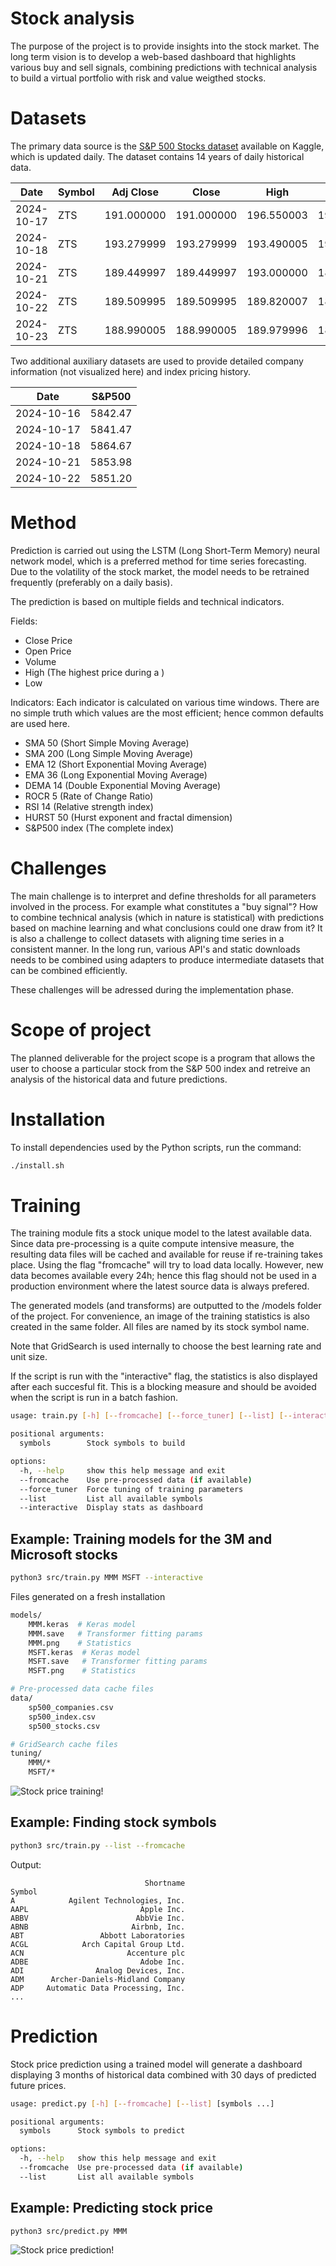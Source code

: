 # Stock analysis

The purpose of the project is to provide insights into the stock market. The long term vision is to develop a web-based dashboard that highlights various buy and sell signals, combining predictions with technical analysis
to build a virtual portfolio with risk and value weigthed stocks.

# Datasets

The primary data source is the [S&P 500 Stocks dataset](https://www.kaggle.com/datasets/andrewmvd/sp-500-stocks) available on Kaggle, which is updated daily. The dataset contains 14 years of daily historical data.

| Date       | Symbol | Adj Close  | Close      | High       | Low        | Open       | Volume    |
| ---------- | ------ | ---------- | ---------- | ---------- | ---------- | ---------- | --------- |
| 2024-10-17 | ZTS    | 191.000000 | 191.000000 | 196.550003 | 190.889999 | 195.710007 | 1701200.0 |
| 2024-10-18 | ZTS    | 193.279999 | 193.279999 | 193.490005 | 190.500000 | 191.160004 | 1576400.0 |
| 2024-10-21 | ZTS    | 189.449997 | 189.449997 | 193.000000 | 189.179993 | 192.479996 | 959500.0  |
| 2024-10-22 | ZTS    | 189.509995 | 189.509995 | 189.820007 | 187.220001 | 188.410004 | 1441900.0 |
| 2024-10-23 | ZTS    | 188.990005 | 188.990005 | 189.979996 | 187.559998 | 189.399994 | 1339482.0 |

Two additional auxiliary datasets are used to provide detailed company information (not visualized here) and index pricing history.

| Date       | S&P500  |
| ---------- | ------- |
| 2024-10-16 | 5842.47 |
| 2024-10-17 | 5841.47 |
| 2024-10-18 | 5864.67 |
| 2024-10-21 | 5853.98 |
| 2024-10-22 | 5851.20 |

# Method

Prediction is carried out using the LSTM (Long Short-Term Memory) neural network model, which is a preferred method for time series forecasting. Due to the volatility of the stock market, the model needs to be retrained frequently (preferably on a daily basis).

The prediction is based on multiple fields and technical indicators.

Fields:

- Close Price
- Open Price
- Volume
- High (The highest price during a )
- Low

Indicators:
Each indicator is calculated on various time windows. There are no simple truth which values
are the most efficient; hence common defaults are used here.

- SMA 50 (Short Simple Moving Average)
- SMA 200 (Long Simple Moving Average)
- EMA 12 (Short Exponential Moving Average)
- EMA 36 (Long Exponential Moving Average)
- DEMA 14 (Double Exponential Moving Average)
- ROCR 5 (Rate of Change Ratio)
- RSI 14 (Relative strength index)
- HURST 50 (Hurst exponent and fractal dimension)
- S&P500 index (The complete index)

# Challenges

The main challenge is to interpret and define thresholds for all parameters involved in the process.
For example what constitutes a "buy signal"? How to combine technical analysis (which in nature is statistical)
with predictions based on machine learning and what conclusions could one draw from it?
It is also a challenge to collect datasets with aligning time series in a consistent manner.
In the long run, various API's and static downloads needs to be combined using adapters to produce intermediate
datasets that can be combined efficiently.

These challenges will be adressed during the implementation phase.

# Scope of project

The planned deliverable for the project scope is a program that allows the user to choose a particular stock
from the S&P 500 index and retreive an analysis of the historical data and future predictions.

# Installation

To install dependencies used by the Python scripts, run the command:

```bash
./install.sh
```

# Training

The training module fits a stock unique model to the latest available data.
Since data pre-processing is a quite compute intensive measure, the resulting data
files will be cached and available for reuse if re-training takes place. Using the
flag "fromcache" will try to load data locally. However, new data becomes available
every 24h; hence this flag should not be used in a production environment where the
latest source data is always prefered.

The generated models (and transforms) are outputted to the /models folder of the project.
For convenience, an image of the training statistics is also created in the same folder.
All files are named by its stock symbol name.

Note that GridSearch is used internally to choose the best learning rate and unit size.

If the script is run with the "interactive" flag, the statistics is also displayed after each succesful fit.
This is a blocking measure and should be avoided when the script is run in a batch fashion.

```bash
usage: train.py [-h] [--fromcache] [--force_tuner] [--list] [--interactive] [symbols ...]

positional arguments:
  symbols        Stock symbols to build

options:
  -h, --help     show this help message and exit
  --fromcache    Use pre-processed data (if available)
  --force_tuner  Force tuning of training parameters
  --list         List all available symbols
  --interactive  Display stats as dashboard
```

## Example: Training models for the 3M and Microsoft stocks

```bash
python3 src/train.py MMM MSFT --interactive
```

Files generated on a fresh installation

```bash
models/
    MMM.keras  # Keras model
    MMM.save   # Transformer fitting params
    MMM.png    # Statistics
    MSFT.keras  # Keras model
    MSFT.save   # Transformer fitting params
    MSFT.png    # Statistics

# Pre-processed data cache files
data/
    sp500_companies.csv
    sp500_index.csv
    sp500_stocks.csv

# GridSearch cache files
tuning/
    MMM/*
    MSFT/*
```

![Stock price training!](./images/train.png "Stock price training")

## Example: Finding stock symbols

```bash
python3 src/train.py --list --fromcache
```

Output:

```
                              Shortname
Symbol
A            Agilent Technologies, Inc.
AAPL                         Apple Inc.
ABBV                        AbbVie Inc.
ABNB                       Airbnb, Inc.
ABT                 Abbott Laboratories
ACGL            Arch Capital Group Ltd.
ACN                       Accenture plc
ADBE                         Adobe Inc.
ADI                Analog Devices, Inc.
ADM      Archer-Daniels-Midland Company
ADP     Automatic Data Processing, Inc.
...
```

# Prediction

Stock price prediction using a trained model will generate a dashboard displaying 3 months of historical data
combined with 30 days of predicted future prices.

```bash
usage: predict.py [-h] [--fromcache] [--list] [symbols ...]

positional arguments:
  symbols      Stock symbols to predict

options:
  -h, --help   show this help message and exit
  --fromcache  Use pre-processed data (if available)
  --list       List all available symbols
```

## Example: Predicting stock price

```bash
python3 src/predict.py MMM
```

![Stock price prediction!](./images/predict.png "Stock price prediction")
